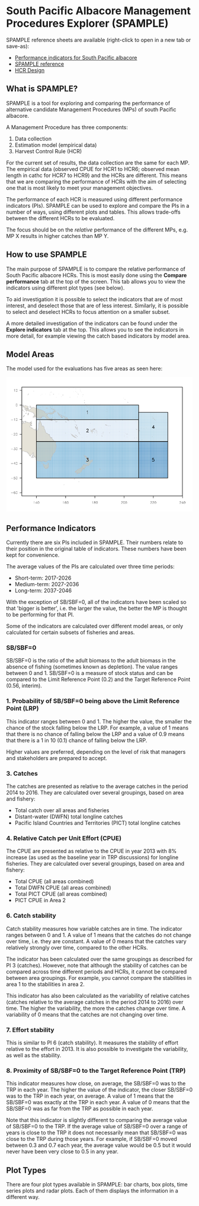 # South Pacific Albacore Management Procedures Explorer (SPAMPLE)

SPAMPLE reference sheets are available (right-click to open in a new tab or save-as):

* <a href="PIposter.pdf" target="_blank">Performance indicators for South Pacific albacore</a>
* <a href="PIMPLEposter2sided.pdf" target="_blank">SPAMPLE reference</a>
* <a href="HCR_plot.pdf" target="_blank">HCR Design</a>

## What is SPAMPLE?

SPAMPLE is a tool for exploring and comparing the performance of alternative candidate Management Procedures (MPs) of south Pacific albacore.

A Management Procedure has three components:

1. Data collection
2. Estimation model (empirical data)
3. Harvest Control Rule (HCR)

For the current set of results, the data collection are the same for each MP. The empirical data (observed CPUE for HCR1 to HCR6; observed mean length in cathc for HCR7 to HCR9) and the HCRs are different.
This means that we are comparing the performance of HCRs with the aim of selecting one that is most likely to meet your management objectives.

The performance of each HCR is measured using different performance indicators (PIs).
SPAMPLE can be used to explore and compare the PIs in a number of ways, using different plots and tables.
This allows trade-offs between the different HCRs to be evaluated.

The focus should be on the *relative* performance of the different MPs, e.g. MP X results in higher catches than MP Y.

## How to use SPAMPLE

The main purpose of SPAMPLE is to compare the relative performance of  South Pacific albacore HCRs. This is most easily done using the **Compare performance** tab at the top of the screen.
This tab allows you to view the indicators using different plot types (see below).

To aid investigation it is possible to select the indicators that are of most interest, and deselect those that are of less interest.
Similarly, it is possible to select and deselect HCRs to focus attention on a smaller subset.

A more detailed investigation of the indicators can be found under the **Explore indicators** tab at the top.
This allows you to see the indicators in more detail, for example viewing the catch based indicators by model area.

## Model Areas

The model used for the evaluations has five areas as seen here:

![](ALB-region-map-2018.png)

## Performance Indicators

Currently there are six PIs included in SPAMPLE.
Their numbers relate to their position in the original table of indicators. These numbers have been kept for convenience.

The average values of the PIs are calculated over three time periods:

* Short-term: 2017-2026
* Medium-term: 2027-2036
* Long-term: 2037-2046

With the exception of SB/SBF=0, all of the indicators have been scaled so that 'bigger is better', i.e. the larger the value, the better the MP is thought to be performing for that PI.

Some of the indicators are calculated over different model areas, or only calculated for certain subsets of fisheries and areas.

### SB/SBF=0


SB/SBF=0 is the ratio of the adult biomass to the adult biomass in the absence of fishing (sometimes known as depletion).
The value ranges between 0 and 1.
SB/SBF=0 is a measure of stock status and can be compared to the Limit Reference Point (0.2) and the Target Reference Point (0.56, interim).

### 1. Probability of SB/SBF=0 being above the Limit Reference Point (LRP)

This indicator ranges between 0 and 1.
The higher the value, the smaller the chance of the stock falling below the LRP.
For example, a value of 1 means that there is no chance of falling below the LRP and a value of 0.9 means that there is a 1 in 10 (0.1) chance of falling below the LRP.

Higher values are preferred, depending on the level of risk that managers and stakeholders are prepared to accept.

### 3. Catches

The catches are presented as relative to the average catches in the period 2014 to 2016.
They are calculated over several groupings, based on area and fishery:

* Total catch over all areas and fisheries
* Distant-water (DWFN) total longline catches
* Pacific Island Countries and Territories (PICT) total longline catches

### 4. Relative Catch per Unit Effort (CPUE)

The CPUE are presented as relative to the CPUE in year 2013 with 8% increase (as used as the baseline year in TRP discussions) for longline fisheries. They are calculated over several groupings, based on area and fishery:

* Total CPUE (all areas combined)
* Total DWFN CPUE (all areas combined)
* Total PICT CPUE (all areas combined)
* PICT CPUE in Area 2

### 6. Catch stability

Catch stability measures how variable catches are in time. 
The indicator ranges between 0 and 1. A value of 1 means that the catches do not change over time, i.e. they are constant.
A value of 0 means that the catches vary relatively strongly over time, compared to the other HCRs.

The indicator has been calculated over the same groupings as described for PI 3 (catches).
However, note that although the stability of catches can be compared across time different periods and HCRs, it cannot be compared between area groupings. 
For example, you cannot compare the stabilities in area 1 to the stabilities in area 2.

This indicator has also been calculated as the variability of relative catches (catches relative to the average catches in the period 2014 to 2016) over time.
The higher the variability, the more the catches change over time.
A variability of 0 means that the catches are not changing over time.

### 7. Effort stability

This is similar to PI 6 (catch stability).
It measures the stability of effort relative to the effort in 2013.
It is also possible to investigate the variability, as well as the stability.

### 8. Proximity of SB/SBF=0 to the Target Reference Point (TRP)

This indicator measures how close, on average, the SB/SBF=0 was to the TRP in each year.
The higher the value of the indicator, the closer SB/SBF=0 was to the TRP in each year, on average.
A value of 1 means that the SB/SBF=0 was exactly at the TRP in each year.
A value of 0 means that the SB/SBF=0 was as far from the TRP as possible in each year.

Note that this indicator is slightly different to comparing the average value of SB/SBF=0 to the TRP.
If the average value of SB/SBF=0 over a range of years is close to the TRP it does not necessarily mean that SB/SBF=0 was close to the TRP during those years.
For example, if SB/SBF=0 moved between 0.3 and 0.7 each year, the average value would be 0.5 but it would never have been very close to 0.5 in any year.

## Plot Types

There are four plot types available in SPAMPLE: bar charts, box plots, time series plots and radar plots. Each of them displays the information in a different way.



          
